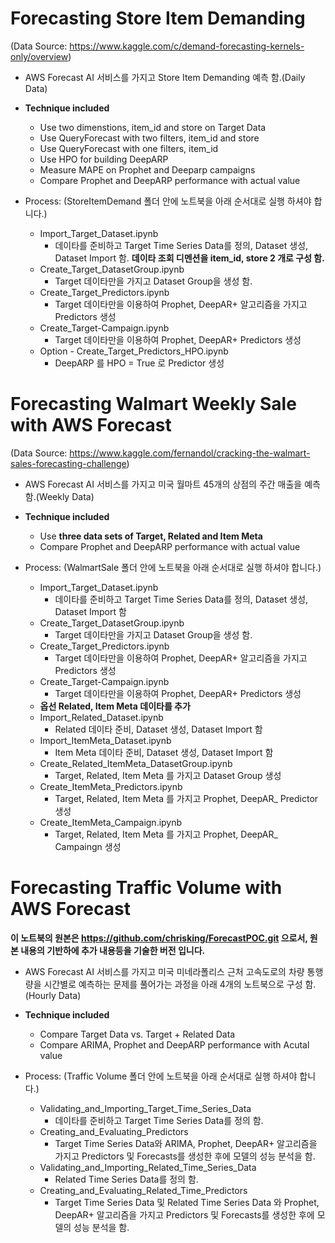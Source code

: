 # Forecasting Store Item Demanding  
(Data Source: https://www.kaggle.com/c/demand-forecasting-kernels-only/overview)

* AWS Forecast AI 서비스를 가지고 Store Item Demanding 예측 함.(Daily Data)

* **Technique included**
    * Use two dimenstions, item_id and store on Target Data
    * Use QueryForecast with two filters, item_id and store
    * Use QueryForecast with one filters, item_id 
    * Use HPO for building DeepARP 
    * Measure MAPE on Prophet and Deeparp campaigns    
    * Compare Prophet and DeepARP performance with actual value


* Process: (StoreItemDemand 폴더 안에 노트북을 아래 순서대로 실행 하셔야 합니다.)
    * Import_Target_Dataset.ipynb
        * 데이타를 준비하고 Target Time Series Data를 정의, Dataset 생성, Dataset Import 함. **데이타 조회 디멘션을 item_id, store 2 개로 구성 함.**  
    * Create_Target_DatasetGroup.ipynb
        * Target 데이타만을 가지고 Dataset Group을 생성 함.
    * Create_Target_Predictors.ipynb
        * Target 데이타만을 이용하여  Prophet, DeepAR+ 알고리즘을 가지고 Predictors 생성    
    * Create_Target-Campaign.ipynb
        * Target 데이타만을 이용하여  Prophet, DeepAR+ Predictors 생성
    * Option - Create_Target_Predictors_HPO.ipynb
        * DeepARP 를 HPO = True 로 Predictor 생성
            

# Forecasting Walmart Weekly Sale with AWS Forecast
(Data Source: https://www.kaggle.com/fernandol/cracking-the-walmart-sales-forecasting-challenge)


*  AWS Forecast AI 서비스를 가지고 미국 월마트 45개의 상점의 주간 매출을 예측 함.(Weekly Data)

* **Technique included**
    * Use **three data sets of Target, Related and Item Meta**
    * Compare Prophet and DeepARP performance with actual value    


* Process: (WalmartSale 폴더 안에 노트북을 아래 순서대로 실행 하셔야 합니다.)
    * Import_Target_Dataset.ipynb
        * 데이타를 준비하고 Target Time Series Data를 정의, Dataset 생성, Dataset Import 함
    * Create_Target_DatasetGroup.ipynb
        * Target 데이타만을 가지고 Dataset Group을 생성 함.
    * Create_Target_Predictors.ipynb
        * Target 데이타만을 이용하여  Prophet, DeepAR+ 알고리즘을 가지고 Predictors 생성
    * Create_Target-Campaign.ipynb
        * Target 데이타만을 이용하여  Prophet, DeepAR+ Predictors 생성
    * **옵선 Related, Item Meta 데이타를 추가**
    * Import_Related_Dataset.ipynb
        * Related 데이타 준비, Dataset 생성, Dataset Import 함
    * Import_ItemMeta_Dataset.ipynb
        * Item Meta 데이타 준비, Dataset 생성, Dataset Import 함
    * Create_Related_ItemMeta_DatasetGroup.ipynb
        * Target, Related, Item Meta 를 가지고 Dataset Group 생성
    * Create_ItemMeta_Predictors.ipynb
        * Target, Related, Item Meta 를 가지고 Prophet, DeepAR_ Predictor 생성
    * Create_ItemMeta_Campaign.ipynb
        * Target, Related, Item Meta 를 가지고 Prophet, DeepAR_ Campaingn 생성    
    
# Forecasting Traffic Volume with AWS Forecast
**이 노트북의 원본은 https://github.com/chrisking/ForecastPOC.git 으로서, 원본 내용의 기반하에 추가 내용등을 기술한 버전 입니다.**

* AWS Forecast AI 서비스를 가지고 미국 미네라폴리스 근처 고속도로의 차량 통행량을 시간별로 예측하는 문제를 풀어가는 과정을 아래 4개의 노트북으로 구성 함.
(Hourly Data)


* **Technique included**
    * Compare Target Data vs. Target + Related Data
    * Compare ARIMA, Prophet and DeepARP performance with Acutal value


* Process: (Traffic Volume 폴더 안에 노트북을 아래 순서대로 실행 하셔야 합니다.)
    * Validating_and_Importing_Target_Time_Series_Data
        * 데이타를 준비하고 Target Time Series Data를 정의 함.
    * Creating_and_Evaluating_Predictors
        * Target Time Series Data와 ARIMA, Prophet, DeepAR+ 알고리즘을 가지고 Predictors 및 Forecasts를 생성한 후에 모델의 성능 분석을 함.
    * Validating_and_Importing_Related_Time_Series_Data 
        * Related Time Series Data를 정의 함.
    * Creating_and_Evaluating_Related_Time_Predictors
        * Target Time Series Data 및 Related Time Series Data 와 Prophet, DeepAR+ 알고리즘을 가지고 Predictors 및 Forecasts를 생성한 후에 모델의 성능 분석을 함.

    